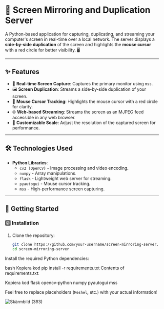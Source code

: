 # 🎥 Screen Mirroring and Duplication Server

A Python-based application for capturing, duplicating, and streaming your computer's screen in real-time over a local network. The server displays a **side-by-side duplication** of the screen and highlights the **mouse cursor** with a red circle for better visibility. 🖥️

---

## ✨ Features

- 📡 **Real-time Screen Capture**: Captures the primary monitor using `mss`.
- 🖼️ **Screen Duplication**: Streams a side-by-side duplication of your screen.
- 🎯 **Mouse Cursor Tracking**: Highlights the mouse cursor with a red circle for clarity.
- 🌐 **Web-based Streaming**: Streams the screen as an MJPEG feed accessible in any web browser.
- 🔧 **Customizable Scale**: Adjust the resolution of the captured screen for performance.

---

## 🛠️ Technologies Used

- **Python Libraries**:
  - `cv2 (OpenCV)` - Image processing and video encoding.
  - `numpy` - Array manipulations.
  - `flask` - Lightweight web server for streaming.
  - `pyautogui` - Mouse cursor tracking.
  - `mss` - High-performance screen capturing.

---

## 🚀 Getting Started

### 1️⃣ Installation

1. Clone the repository:
   ```bash
   git clone https://github.com/your-username/screen-mirroring-server.git
   cd screen-mirroring-server
Install the required Python dependencies:

bash
Kopiera kod
pip install -r requirements.txt
Contents of requirements.txt:

Kopiera kod
flask
opencv-python
numpy
pyautogui
mss



Feel free to replace placeholders (`Meshel`, etc.) with your actual information!

![Skärmbild (393)](https://github.com/user-attachments/assets/340adb24-dfb1-46b1-9e9f-3af2adc94f31)
